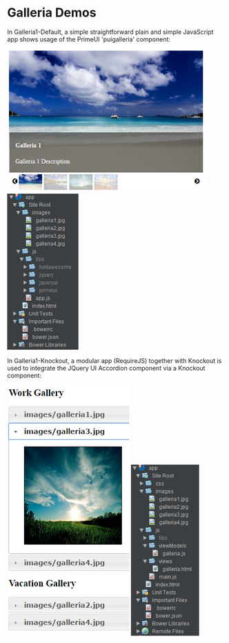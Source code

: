 # Galleria Demos

In Galleria1-Default, a simple straightforward plain and simple JavaScript app
shows usage of the PrimeUI 'puigalleria' component:

<img src="Galleria1-Default/pic-1.png"/>
<img src="Galleria1-Default/pic-2.png"/>

In Galleria1-Knockout, a modular app (RequireJS) together with Knockout is used
to integrate the JQuery UI Accordion component via a Knockout component:

<img src="Galleria2-Knockout/pic-1.png"/>
<img src="Galleria2-Knockout/pic-2.png"/>

